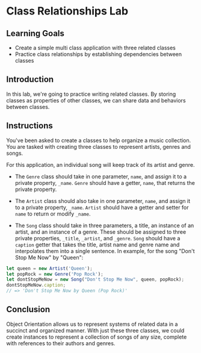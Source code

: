 # Class Relationships Lab

## Learning Goals

- Create a simple multi class application with three related classes
- Practice class relationships by establishing dependencies between classes

## Introduction

In this lab, we're going to practice writing related classes. By storing classes
as properties of other classes, we can share data and behaviors between
classes.

## Instructions

You've been asked to create a classes to help organize a music collection. You
are tasked with creating three classes to represent artists, genres and songs.

For this application, an individual song will keep track of its artist and genre.

- The `Genre` class should take in one parameter, `name`, and assign it to a
  private property, `_name`. `Genre` should have a getter, `name`, that returns
  the private property.

- The `Artist` class should also take in one parameter, `name`, and assign it
  to a private property, `_name`. `Artist` should have a getter and setter for
  `name` to return or modify `_name`.

- The `Song` class should take in three parameters, a title, an instance of an
  artist, and an instance of a genre. These should be assigned to three private
  properties, `_title`, `_artist`, and `_genre`. `Song` should have a `caption` getter that takes the title, artist name and genre name and interpolates them
  into a single sentence. In example, for the song "Don't Stop Me Now" by "Queen":

```js
let queen = new Artist('Queen');
let popRock = new Genre('Pop Rock');
let dontStopMeNow = new Song("Don't Stop Me Now", queen, popRock);
dontStopMeNow.caption;
// => 'Don't Stop Me Now by Queen (Pop Rock)'
```

## Conclusion

Object Orientation allows us to represent systems of related data in a succinct
and organized manner. With just these three classes, we could create instances
to represent a collection of songs of any size, complete with references to
their authors and genres.

